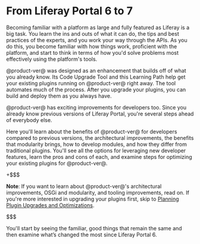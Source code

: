 # From Liferay Portal 6 to 7 [](id=from-liferay-6-to-liferay-7)

Becoming familiar with a platform as large and fully featured as Liferay is a
big task. You learn the ins and outs of what it can do, the tips and best
practices of the experts, and you work your way through the APIs. As you do
this, you become familiar with how things work, proficient with the
platform, and start to think in terms of how you'd solve problems most
effectively using the platform's tools. 

@product-ver@ was designed as an enhancement that builds off of what you already
know. Its Code Upgrade Tool and this Learning Path help get your existing
plugins running on @product-ver@ right away. The tool automates much of the
process. After you upgrade your plugins, you can build and deploy them as you
always have. 

@product-ver@ has exciting improvements for developers too. Since you already
know previous versions of Liferay Portal, you're several steps ahead of
everybody else. 

Here you'll learn about the benefits of @product-ver@ for developers compared to
previous versions, the architectural improvements, the benefits that modularity
brings, how to develop modules, and how they differ from traditional plugins.
You'll see all the options for leveraging new developer features, learn the pros
and cons of each, and  examine steps for optimizing your existing plugins for
@product-ver@.

+$$$

**Note**: If you want to learn about @product-ver@'s architectural improvements,
OSGi and modularity, and tooling improvements, read on. If you're more
interested in upgrading your plugins first, skip to
[Planning Plugin Upgrades and Optimizations](/develop/tutorials/-/knowledge_base/7-1/migrating-existing-code-to-liferay-7). 

$$$

You'll start by seeing the familiar, good things that remain the same and then
examine what’s changed the most since Liferay Portal 6. 
